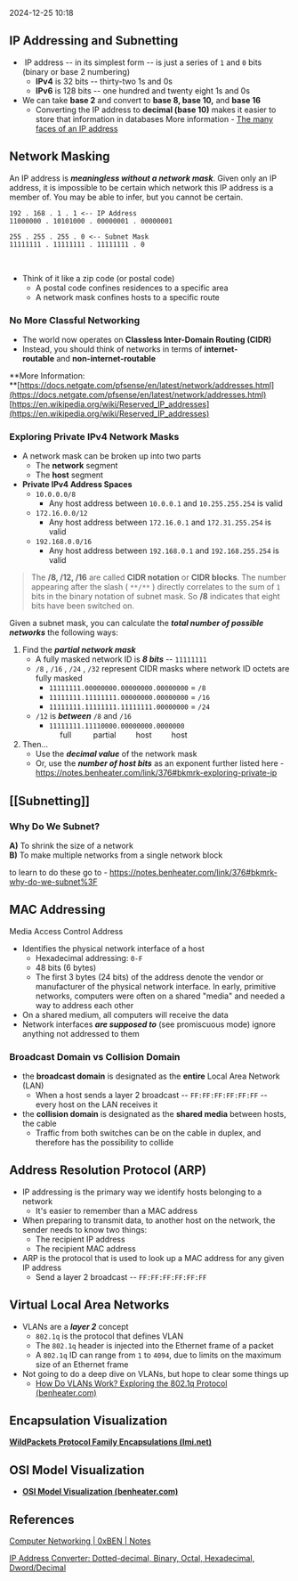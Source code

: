 
2024-12-25 10:18
## IP Addressing and Subnetting

-  IP address -- in its simplest form -- is just a series of `1` and `0` bits (binary or base 2 numbering)  
    - **IPv4** is 32 bits -- thirty-two 1s and 0s
    - **IPv6** is 128 bits -- one hundred and twenty eight 1s and 0s
- We can take **base 2** and convert to **base 8, base 10,** and **base 16**
    - Converting the IP address to **decimal (base 10)** makes it easier to store that information in databases
More information - [The many faces of an IP address](https://web.archive.org/web/20230924135354/https://www.hacksparrow.com/networking/many-faces-of-ip-address.html)
## Network Masking

An IP address is _**meaningless without a network mask**_. Given only an IP address, it is impossible to be certain which network this IP address is a member of. You may be able to infer, but you cannot be certain.

```
192 . 168 . 1 . 1 <-- IP Address
11000000 . 10101000 . 00000001 . 00000001

255 . 255 . 255 . 0 <-- Subnet Mask
11111111 . 11111111 . 11111111 . 0
```
 
- Think of it like a zip code (or postal code)
    - A postal code confines residences to a specific area
    - A network mask confines hosts to a specific route
### No More Classful Networking

- The world now operates on **Classless Inter-Domain Routing (CIDR)**
- Instead, you should think of networks in terms of **internet-routable** and **non-internet-routable**

**More Information:  
**[https://docs.netgate.com/pfsense/en/latest/network/addresses.html](https://docs.netgate.com/pfsense/en/latest/network/addresses.html)  
[https://en.wikipedia.org/wiki/Reserved_IP_addresses](https://en.wikipedia.org/wiki/Reserved_IP_addresses)
### Exploring Private IPv4 Network Masks

- A network mask can be broken up into two parts
    - The **network** segment
    - The **host** segment
- **Private IPv4 Address Spaces**
    - `10.0.0.0/8`
        - Any host address between `10.0.0.1` and `10.255.255.254` is valid
    - `172.16.0.0/12`
        - Any host address between `172.16.0.1` and `172.31.255.254` is valid
    - `192.168.0.0/16`
        - Any host address between `192.168.0.1` and `192.168.255.254` is valid

> The **/8, /12, /16** are called **CIDR notation** or **CIDR blocks**. The number appearing after the slash ( `**/**` ) directly correlates to the sum of `1`  bits in the binary notation of subnet mask. So **/8** indicates that eight bits have been switched on.

Given a subnet mask, you can calculate the _**total number of possible networks**_ the following ways:

1. Find the _**partial network mask**_
    - A fully masked network ID is _**8 bits**_ -- `11111111`
    - `/8` , `/16` , `/24` , `/32` represent CIDR masks where network ID octets are fully masked
        - `11111111.00000000.00000000.00000000` = `/8`
        - `11111111.11111111.00000000.00000000` = `/16`
        - `11111111.11111111.11111111.00000000` = `/24`
    - `/12` is _**between**_ `/8` and `/16`
        - `11111111.11110000.00000000.0000000`  
                 full          partial         host         host
2. Then...
    - Use the _**decimal value**_ of the network mask
    - Or, use the **_number of host bits_** as an exponent
further listed here - https://notes.benheater.com/link/376#bkmrk-exploring-private-ip
## **[[Subnetting]]**

### Why Do We Subnet? 

**A)** To shrink the size of a network  
**B)** To make multiple networks from a single network block

to learn to do these go to - https://notes.benheater.com/link/376#bkmrk-why-do-we-subnet%3F
## MAC Addressing 

Media Access Control Address
- Identifies the physical network interface of a host
    - Hexadecimal addressing: `0-F`
    - 48 bits (6 bytes)
    - The first 3 bytes (24 bits) of the address denote the vendor or manufacturer of the physical network interface.
In early, primitive networks, computers were often on a shared "media" and needed a way to address each other  
- On a shared medium, all computers will receive the data
- Network interfaces _**are supposed to**_ (see promiscuous mode) ignore anything not addressed to them
### Broadcast Domain vs Collision Domain

- the **broadcast domain** is designated as the **entire** Local Area Network (LAN)
    - When a host sends a layer 2 broadcast -- `FF:FF:FF:FF:FF:FF` -- every host on the LAN receives it
- the **collision domain** is designated as the **shared media** between hosts, the cable
    - Traffic from both switches can be on the cable in duplex, and therefore has the possibility to collide
## Address Resolution Protocol (ARP)

- IP addressing is the primary way we identify hosts belonging to a network
    - It's easier to remember than a MAC address
- When preparing to transmit data, to another host on the network, the sender needs to know two things:
    - The recipient IP address
    - The recipient MAC address
- ARP is the protocol that is used to look up a MAC address for any given IP address
	- Send a layer 2 broadcast -- `FF:FF:FF:FF:FF:FF`
## Virtual Local Area Networks

- VLANs are a _**layer 2**_ concept
    - `802.1q` is the protocol that defines VLAN
    - The `802.1q` header is injected into the Ethernet frame of a packet
    - A `802.1q` ID can range from `1` to `4094`, due to limits on the maximum size of an Ethernet frame
- Not going to do a deep dive on VLANs, but hope to clear some things up
    - [How Do VLANs Work? Exploring the 802.1q Protocol (benheater.com)](https://benheater.com/how-do-vlans-work/)
    
## Encapsulation Visualization

**[WildPackets Protocol Family Encapsulations (lmi.net)](http://users.lmi.net/canepa/subdir/encasulation_chart.pdf?ref=benheater.com)**
## OSI Model Visualization

- **[OSI Model Visualization (benheater.com)](https://benheater.com/osi-model-visualization/)**



## References
[Computer Networking | 0xBEN | Notes](https://notes.benheater.com/books/computer-networking)

[IP Address Converter: Dotted-decimal, Binary, Octal, Hexadecimal, Dword/Decimal](https://web.archive.org/web/20230924142818/https://www.hacksparrow.com/tools/converters/ip-address.html)